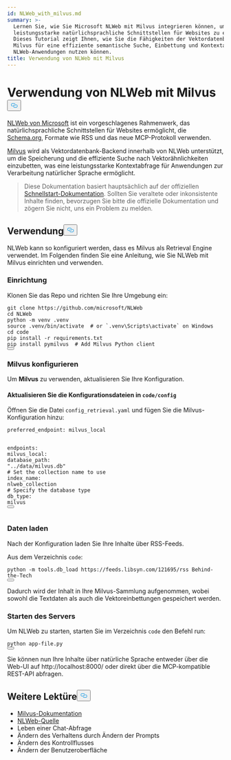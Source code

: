 ```yaml
---
id: NLWeb_with_milvus.md
summary: >-
  Lernen Sie, wie Sie Microsoft NLWeb mit Milvus integrieren können, um
  leistungsstarke natürlichsprachliche Schnittstellen für Websites zu erstellen.
  Dieses Tutorial zeigt Ihnen, wie Sie die Fähigkeiten der Vektordatenbank
  Milvus für eine effiziente semantische Suche, Einbettung und Kontextabfrage in
  NLWeb-Anwendungen nutzen können.
title: Verwendung von NLWeb mit Milvus
---
```

<h1 id="Using-NLWeb-with-Milvus" class="common-anchor-header">Verwendung von NLWeb mit Milvus<button data-href="#Using-NLWeb-with-Milvus" class="anchor-icon" translate="no">
      <svg translate="no"
        aria-hidden="true"
        focusable="false"
        height="20"
        version="1.1"
        viewBox="0 0 16 16"
        width="16"
      >
        <path
          fill="#0092E4"
          fill-rule="evenodd"
          d="M4 9h1v1H4c-1.5 0-3-1.69-3-3.5S2.55 3 4 3h4c1.45 0 3 1.69 3 3.5 0 1.41-.91 2.72-2 3.25V8.59c.58-.45 1-1.27 1-2.09C10 5.22 8.98 4 8 4H4c-.98 0-2 1.22-2 2.5S3 9 4 9zm9-3h-1v1h1c1 0 2 1.22 2 2.5S13.98 12 13 12H9c-.98 0-2-1.22-2-2.5 0-.83.42-1.64 1-2.09V6.25c-1.09.53-2 1.84-2 3.25C6 11.31 7.55 13 9 13h4c1.45 0 3-1.69 3-3.5S14.5 6 13 6z"
        ></path>
      </svg>
    </button></h1><p><a href="https://github.com/microsoft/NLWeb">NLWeb von Microsoft</a> ist ein vorgeschlagenes Rahmenwerk, das natürlichsprachliche Schnittstellen für Websites ermöglicht, die <a href="https://schema.org/">Schema.org</a>, Formate wie RSS und das neue MCP-Protokoll verwenden.</p>
<p><a href="https://milvus.io/">Milvus</a> wird als Vektordatenbank-Backend innerhalb von NLWeb unterstützt, um die Speicherung und die effiziente Suche nach Vektorähnlichkeiten einzubetten, was eine leistungsstarke Kontextabfrage für Anwendungen zur Verarbeitung natürlicher Sprache ermöglicht.</p>
<blockquote>
<p>Diese Dokumentation basiert hauptsächlich auf der offiziellen <a href="https://github.com/microsoft/NLWeb/blob/main/HelloWorld.md">Schnellstart-Dokumentation</a>. Sollten Sie veraltete oder inkonsistente Inhalte finden, bevorzugen Sie bitte die offizielle Dokumentation und zögern Sie nicht, uns ein Problem zu melden.</p>
</blockquote>
<h2 id="Usage" class="common-anchor-header">Verwendung<button data-href="#Usage" class="anchor-icon" translate="no">
      <svg translate="no"
        aria-hidden="true"
        focusable="false"
        height="20"
        version="1.1"
        viewBox="0 0 16 16"
        width="16"
      >
        <path
          fill="#0092E4"
          fill-rule="evenodd"
          d="M4 9h1v1H4c-1.5 0-3-1.69-3-3.5S2.55 3 4 3h4c1.45 0 3 1.69 3 3.5 0 1.41-.91 2.72-2 3.25V8.59c.58-.45 1-1.27 1-2.09C10 5.22 8.98 4 8 4H4c-.98 0-2 1.22-2 2.5S3 9 4 9zm9-3h-1v1h1c1 0 2 1.22 2 2.5S13.98 12 13 12H9c-.98 0-2-1.22-2-2.5 0-.83.42-1.64 1-2.09V6.25c-1.09.53-2 1.84-2 3.25C6 11.31 7.55 13 9 13h4c1.45 0 3-1.69 3-3.5S14.5 6 13 6z"
        ></path>
      </svg>
    </button></h2><p>NLWeb kann so konfiguriert werden, dass es Milvus als Retrieval Engine verwendet. Im Folgenden finden Sie eine Anleitung, wie Sie NLWeb mit Milvus einrichten und verwenden.</p>
<h3 id="Installation" class="common-anchor-header">Einrichtung</h3><p>Klonen Sie das Repo und richten Sie Ihre Umgebung ein:</p>
<pre><code translate="no" class="language-bash">git <span class="hljs-built_in">clone</span> https://github.com/microsoft/NLWeb
<span class="hljs-built_in">cd</span> NLWeb
python -m venv .venv
<span class="hljs-built_in">source</span> .venv/bin/activate  <span class="hljs-comment"># or `.venv\Scripts\activate` on Windows</span>
<span class="hljs-built_in">cd</span> code
pip install -r requirements.txt
pip install pymilvus  <span class="hljs-comment"># Add Milvus Python client</span>
<button class="copy-code-btn"></button></code></pre>
<h3 id="Configuring-Milvus" class="common-anchor-header">Milvus konfigurieren</h3><p>Um <strong>Milvus</strong> zu verwenden, aktualisieren Sie Ihre Konfiguration.</p>
<h4 id="Update-config-files-in-codeconfig" class="common-anchor-header">Aktualisieren Sie die Konfigurationsdateien in <code translate="no">code/config</code></h4><p>Öffnen Sie die Datei <code translate="no">config_retrieval.yaml</code> und fügen Sie die Milvus-Konfiguration hinzu:</p>
<pre><code translate="no" class="language-yaml"><span class="hljs-attr">preferred_endpoint:</span> <span class="hljs-string">milvus_local</span>

<span class="hljs-attr">endpoints:</span>
  <span class="hljs-attr">milvus_local:</span>
    <span class="hljs-attr">database_path:</span> <span class="hljs-string">&quot;../data/milvus.db&quot;</span>
    <span class="hljs-comment"># Set the collection name to use</span>
    <span class="hljs-attr">index_name:</span> <span class="hljs-string">nlweb_collection</span>
    <span class="hljs-comment"># Specify the database type</span>
    <span class="hljs-attr">db_type:</span> <span class="hljs-string">milvus</span>
<button class="copy-code-btn"></button></code></pre>
<h3 id="Loading-Data" class="common-anchor-header">Daten laden</h3><p>Nach der Konfiguration laden Sie Ihre Inhalte über RSS-Feeds.</p>
<p>Aus dem Verzeichnis <code translate="no">code</code>:</p>
<pre><code translate="no" class="language-bash">python -m tools.db_load https://feeds.libsyn.com/121695/rss Behind-the-Tech
<button class="copy-code-btn"></button></code></pre>
<p>Dadurch wird der Inhalt in Ihre Milvus-Sammlung aufgenommen, wobei sowohl die Textdaten als auch die Vektoreinbettungen gespeichert werden.</p>
<h3 id="Running-the-Server" class="common-anchor-header">Starten des Servers</h3><p>Um NLWeb zu starten, starten Sie im Verzeichnis <code translate="no">code</code> den Befehl run:</p>
<pre><code translate="no" class="language-bash">python app-file.py
<button class="copy-code-btn"></button></code></pre>
<p>Sie können nun Ihre Inhalte über natürliche Sprache entweder über die Web-UI auf http://localhost:8000/ oder direkt über die MCP-kompatible REST-API abfragen.</p>
<h2 id="Further-Reading" class="common-anchor-header">Weitere Lektüre<button data-href="#Further-Reading" class="anchor-icon" translate="no">
      <svg translate="no"
        aria-hidden="true"
        focusable="false"
        height="20"
        version="1.1"
        viewBox="0 0 16 16"
        width="16"
      >
        <path
          fill="#0092E4"
          fill-rule="evenodd"
          d="M4 9h1v1H4c-1.5 0-3-1.69-3-3.5S2.55 3 4 3h4c1.45 0 3 1.69 3 3.5 0 1.41-.91 2.72-2 3.25V8.59c.58-.45 1-1.27 1-2.09C10 5.22 8.98 4 8 4H4c-.98 0-2 1.22-2 2.5S3 9 4 9zm9-3h-1v1h1c1 0 2 1.22 2 2.5S13.98 12 13 12H9c-.98 0-2-1.22-2-2.5 0-.83.42-1.64 1-2.09V6.25c-1.09.53-2 1.84-2 3.25C6 11.31 7.55 13 9 13h4c1.45 0 3-1.69 3-3.5S14.5 6 13 6z"
        ></path>
      </svg>
    </button></h2><ul>
<li><a href="https://milvus.io/docs">Milvus-Dokumentation</a></li>
<li><a href="https://github.com/microsoft/NLWeb">NLWeb-Quelle</a></li>
<li>Leben einer Chat-Abfrage</li>
<li>Ändern des Verhaltens durch Ändern der Prompts</li>
<li>Ändern des Kontrollflusses</li>
<li>Ändern der Benutzeroberfläche</li>
</ul>
